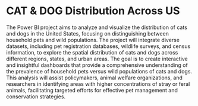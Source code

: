 # CAT & DOG Distribution Across US
The Power BI project aims to analyze and visualize the distribution of cats and dogs in the United States, focusing on distinguishing between household pets and wild populations. The project will integrate diverse datasets, including pet registration databases, wildlife surveys, and census information, to explore the spatial distribution of cats and dogs across different regions, states, and urban areas. The goal is to create interactive and insightful dashboards that provide a comprehensive understanding of the prevalence of household pets versus wild populations of cats and dogs. This analysis will assist policymakers, animal welfare organizations, and researchers in identifying areas with higher concentrations of stray or feral animals, facilitating targeted efforts for effective pet management and conservation strategies.
